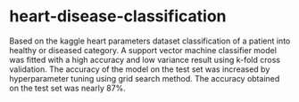 # heart-disease-classification
Based on the kaggle heart parameters dataset classification of a patient into healthy or diseased category.
A support vector machine classifier model was fitted with a high accuracy and low variance result using k-fold cross validation.
The accuracy of the model on the test set was increased by hyperparameter tuning using grid search method.
The accuracy obtained on the test set was nearly 87%.
